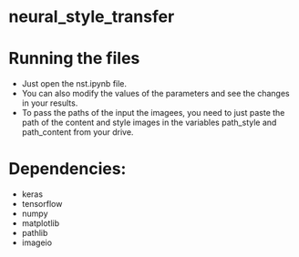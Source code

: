 # neural_style_transfer
# Running the files

- Just open the nst.ipynb file.
- You can also modify the values of the parameters and see the changes in your results.
- To pass the paths of the input the imagees, you need to just paste the path of the content and style images in the variables path_style and path_content from your drive.

# Dependencies:

- keras
- tensorflow
- numpy
- matplotlib
- pathlib
- imageio



